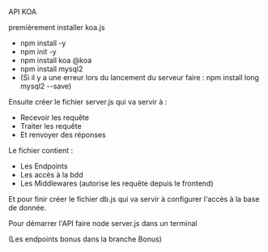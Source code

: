 API KOA

premièrement installer koa.js

- npm install -y
- npm init -y
- npm install koa @koa
- npm install mysql2
- (Si il y a une erreur lors du lancement du serveur faire :
  npm install long mysql2 --save)


Ensuite créer le fichier server.js qui va servir à :

- Recevoir les requête
- Traiter les requête
- Et renvoyer des réponses

Le fichier contient : 

- Les Endpoints
- Les accès à la bdd
- Les Middlewares (autorise les requête depuis le frontend)

Et pour finir créer le fichier db.js qui va servir à configurer 
l'accès à la base de donnée.

Pour démarrer l'API faire node server.js dans un terminal

(Les endpoints bonus dans la branche Bonus)